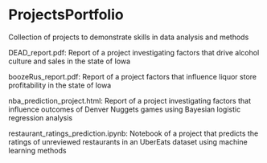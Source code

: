 # ProjectsPortfolio
Collection of projects to demonstrate skills in data analysis and methods

DEAD_report.pdf: Report of a project investigating factors that drive alcohol culture and sales in the state of Iowa

boozeRus_report.pdf: Report of a project factors that influence liquor store profitability in the state of Iowa

nba_prediction_project.html: Report of a project investigating factors that influence outcomes of Denver Nuggets games using Bayesian logistic regression analysis

restaurant_ratings_prediction.ipynb: Notebook of a project that predicts the ratings of unreviewed restaurants in an UberEats dataset using machine learning methods
